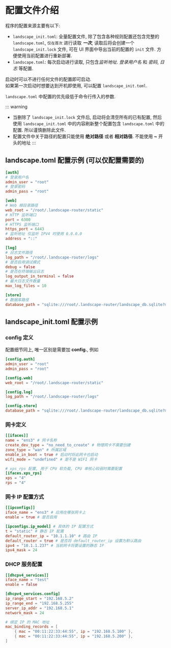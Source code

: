 # 配置文件介绍

程序的配置来源主要有以下:
* `landscape_init.toml`: 全量配置文件, 除了包含各种规则配置还包含完整的 `landscape.toml`, `仅在首次` 进行读取 ***一次***, 
    读取后将会创建一个 `landscape_init.lock` 文件, 可在 UI 界面中导出当前的配置的 `init` 文件. 方便使用当前配置进行重新部署.
* `landscape.toml`: 每次启动进行读取, 只包含*监听地址*. *登录用户名* 和 *密码*, *日志* 等配置.

启动时可以不进行任何文件的配置即可启动.   
如果第一次启动时想要达到开机即使用, 可以配置 `landscape_init.toml`.

`landscape.toml` 中配置的优先级低于命令行传入的参数.

::: warning
* 当删除了 `landscape_init.lock` 文件后, 启动将会清空所有的已有配置, 然后使用 `landscape_init.toml` 中的内容刷新整个配置包含 `landscape.toml` 中的配置.
所以谨慎删除此文件.
* 配置文件中关于路径的配置只能使用 **绝对路径** 或者 **相对路径**. 不能使用 **~** 开头的地址
:::

## landscape.toml 配置示例 (可以仅配置需要的)
```toml
[auth]
# 登录用户名
admin_user = "root"
# 登录密码
admin_pass = "root"

[web]
# Web 根目录路径
web_root = "/root/.landscape-router/static"
# HTTP 监听端口
port = 6300
# HTTPS 监听端口
https_port = 6443
# 监听地址 仅监听 IPV4 时使用 0.0.0.0
address = "::"

[log]
# 日志文件路径
log_path = "/root/.landscape-router/logs"
# 是否启用调试模式
debug = false
# 是否在终端输出日志
log_output_in_terminal = false
# 最大日志文件数量
max_log_files = 10

[store]
# 数据库路径
database_path = "sqlite:///root/.landscape-router/landscape_db.sqlite?mode=rwc"

```

## landscape_init.toml 配置示例

### config 定义
配置细节同上, 唯一区别是需要加 **config.**, 例如
```toml
[config.auth]
admin_user = "root"
admin_pass = "root"

[config.web]
web_root = "/root/.landscape-router/static"

[config.log]
log_path = "/root/.landscape-router/logs"

[config.store]
database_path = "sqlite:///root/.landscape-router/landscape_db.sqlite?mode=rwc"

```

### 网卡定义
```toml
[[ifaces]]
name = "ens3" # 网卡名称
create_dev_type = "no_need_to_create" # 物理网卡不需要创建
zone_type = "wan" # 所属区域
enable_in_boot = true # 启动时将此网卡也启动
wifi_mode = "undefined" # 是不是 WIFI 网卡

# xps_rps 配置, 用于 CPU 软负载, CPU 单核心较弱时需要配置
[ifaces.xps_rps]
xps = "4"
rps = "4"
```

### 网卡 IP 配置方式
```toml
[[ipconfigs]]
iface_name = "ens3" # 应用在哪张网卡上
enable = true # 是否启用

[ipconfigs.ip_model] # 具体的 IP 配置方式
t = "static" # 静态 IP 配置
default_router_ip = "10.1.1.10" # 路由 IP
default_router = true # 是否将 default_router_ip 设置为默认路由
ipv4 = "10.1.1.237" # 当前网卡将要设置的静态 IP
ipv4_mask = 24
```

### DHCP 服务配置
```toml
[[dhcpv4_services]]
iface_name = "test"
enable = false

[dhcpv4_services.config]
ip_range_start = "192.168.5.2"
ip_range_end = "192.168.5.255"
server_ip_addr = "192.168.5.1"
network_mask = 24

# 绑定 IP 的 MAC 地址
mac_binding_records = [
    { mac = "00:11:22:33:44:55", ip = "192.168.5.100" },
    { mac = "00:11:22:33:44:55", ip = "192.168.5.200" },
]
```

